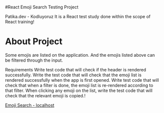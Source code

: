 #React Emoji Search Testing Project

Patika.dev - Kodluyoruz It is a React test study done within the scope of React training!

# About Project

Some emojis are listed on the application. And the emojis listed above can be filtered through the input.

Requirements
Write test code that will check if the header is rendered successfully.
Write the test code that will check that the emoji list is rendered successfully when the app is first opened.
Write test code that will check that when a filter is done, the emoji list is re-rendered according to that filter.
When clicking any emoji on the list, write the test code that will check that the relevant emoji is copied.!

[Emoji Search - localhost](https://user-images.githubusercontent.com/73519789/218330180-c40a288b-8894-4c15-b391-7bee18102874.png)
